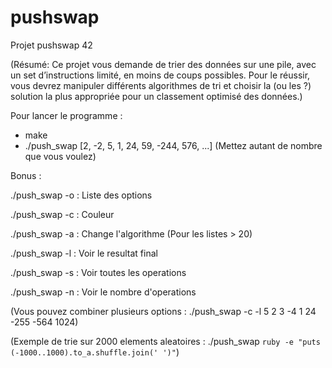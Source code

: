 # pushswap
Projet pushswap 42

(Résumé: Ce projet vous demande de trier des données sur une pile, avec un set
d’instructions limité, en moins de coups possibles. Pour le réussir, vous devrez
manipuler différents algorithmes de tri et choisir la (ou les ?) solution la plus appropriée
pour un classement optimisé des données.)

Pour lancer le programme :
- make
- ./push_swap [2, -2, 5, 1, 24, 59, -244, 576, ...] (Mettez autant de nombre que vous voulez)

Bonus :

./push_swap -o : Liste des options

./push_swap -c : Couleur

./push_swap -a : Change l'algorithme (Pour les listes > 20)

./push_swap -l : Voir le resultat final

./push_swap -s : Voir toutes les operations

./push_swap -n : Voir le nombre d'operations

(Vous pouvez combiner plusieurs options : ./push_swap -c -l 5 2 3 -4 1 24 -255 -564 1024)

(Exemple de trie sur 2000 elements aleatoires : ./push_swap `ruby -e "puts (-1000..1000).to_a.shuffle.join(' ')"`)

